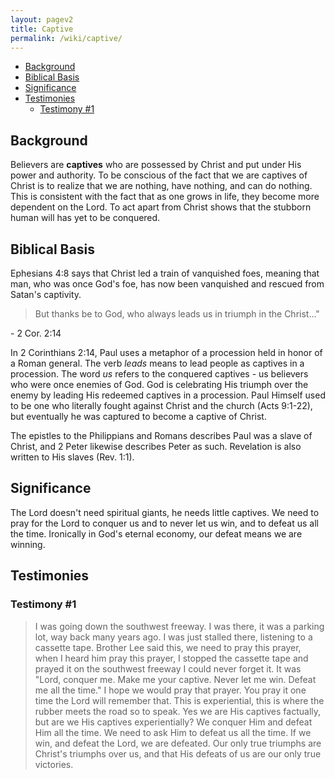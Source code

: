 ```yaml
---
layout: pagev2
title: Captive
permalink: /wiki/captive/
---
```

- [Background](#background)
- [Biblical Basis](#biblical-basis)
- [Significance](#significance)
- [Testimonies](#testimonies)
  - [Testimony #1](#testimony-1)

## Background

Believers are **captives** who are possessed by Christ and put under His power and authority. To be conscious of the fact that we are captives of Christ is to realize that we are nothing, have nothing, and can do nothing. This is consistent with the fact that as one grows in life, they become more dependent on the Lord. To act apart from Christ shows that the stubborn human will has yet to be conquered. 

## Biblical Basis

Ephesians 4:8 says that Christ led a train of vanquished foes, meaning that man, who was once God's foe, has now been vanquished and rescued from Satan's captivity.

>But thanks be to God, who always leads us in triumph in the Christ..."

\- 2 Cor. 2:14

In 2 Corinthians 2:14, Paul uses a metaphor of a procession held in honor of a Roman general. The verb *leads* means to lead people as captives in a procession. The word *us* refers to the conquered captives - us believers who were once enemies of God. God is celebrating His triumph over the enemy by leading His redeemed captives in a procession. Paul Himself used to be one who literally fought against Christ and the church (Acts 9:1-22), but eventually he was captured to become a captive of Christ.

The epistles to the Philippians and Romans describes Paul was a slave of Christ, and 2 Peter likewise describes Peter as such. Revelation is also written to His slaves (Rev. 1:1).

## Significance

The Lord doesn't need spiritual giants, he needs little captives. We need to pray for the Lord to conquer us and to never let us win, and to defeat us all the time. Ironically in God's eternal economy, our defeat means we are winning.

## Testimonies

### Testimony #1

>I was going down the southwest freeway. I was there, it was a parking lot, way back many years ago. I was just stalled there, listening to a cassette tape. Brother Lee said this, we need to pray this prayer, when I heard him pray this prayer, I stopped the cassette tape and prayed it on the southwest freeway I could never forget it. It was "Lord, conquer me. Make me your captive. Never let me win. Defeat me all the time." I hope we would pray that prayer. You pray it one time the Lord will remember that. This is experiential, this is where the rubber meets the road so to speak. Yes we are His captives factually, but are we His captives experientially? We conquer Him and defeat Him all the time. We need to ask Him to defeat us all the time. If we win, and defeat the Lord, we are defeated. Our only true triumphs are Christ's triumphs over us, and that His defeats of us are our only true victories.